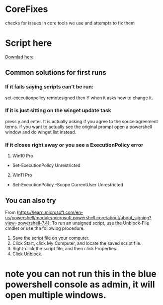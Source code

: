# CoreFixes
 checks for issues in core tools we use and attempts to fix them
# Script here
[Downlad here](https://github.com/mrdatawolf/CoreFixes/raw/main/coreFixes.ps1)
## Common solutions for first runs
### If it fails saying scripts can't be run:
set-executionpolicy remotesigned 
then Y when it asks how to change it.
### If it is just sitting on the winget update task 
press y and enter.  It is actually asking if you agree to the souce agreement terms. if you want to actually see the original prompt open a powershell window and do winget list instead.
### If it closes right away or you see a ExecutionPolicy error
1. Win10 Pro
* Set-ExecutionPolicy Unrestricted
2. Win11 Pro
* Set-ExecutionPolicy -Scope CurrentUser Unrestricted

## You can also try
From (https://learn.microsoft.com/en-us/powershell/module/microsoft.powershell.core/about/about_signing?view=powershell-7.4):
To run an unsigned script, use the Unblock-File cmdlet or use the following procedure.
1. Save the script file on your computer.
2. Click Start, click My Computer, and locate the saved script file.
3. Right-click the script file, and then click Properties.
4. Click Unblock.
# note you can not run this in the blue powershell console as admin, it will open multiple windows.
<!-- Purpose: Set of processes to fix common issues with Windows 10+ -->
<!-- INSTALL_COMMAND: curl -L -o coreFixes.ps1 https://github.com/mrdatawolf/CoreFixes/raw/main/coreFixes.ps1 -->
<!-- RUN_COMMAND: ./coreFixes.ps1 -->
